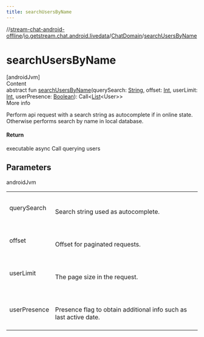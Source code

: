 ```yaml
---
title: searchUsersByName
---
```

//[stream-chat-android-offline](../../../index.md)/[io.getstream.chat.android.livedata](../index.md)/[ChatDomain](index.md)/[searchUsersByName](searchUsersByName.md)



# searchUsersByName  
[androidJvm]  
Content  
abstract fun [searchUsersByName](searchUsersByName.md)(querySearch: [String](https://kotlinlang.org/api/latest/jvm/stdlib/kotlin/-string/index.html), offset: [Int](https://kotlinlang.org/api/latest/jvm/stdlib/kotlin/-int/index.html), userLimit: [Int](https://kotlinlang.org/api/latest/jvm/stdlib/kotlin/-int/index.html), userPresence: [Boolean](https://kotlinlang.org/api/latest/jvm/stdlib/kotlin/-boolean/index.html)): Call&lt;[List](https://kotlinlang.org/api/latest/jvm/stdlib/kotlin.collections/-list/index.html)&lt;User&gt;&gt;  
More info  


Perform api request with a search string as autocomplete if in online state. Otherwise performs search by name in local database.



#### Return  


executable async Call querying users



## Parameters  
  
androidJvm  
  
| | |
|---|---|
| <a name="io.getstream.chat.android.livedata/ChatDomain/searchUsersByName/#kotlin.String#kotlin.Int#kotlin.Int#kotlin.Boolean/PointingToDeclaration/"></a>querySearch| <a name="io.getstream.chat.android.livedata/ChatDomain/searchUsersByName/#kotlin.String#kotlin.Int#kotlin.Int#kotlin.Boolean/PointingToDeclaration/"></a><br/><br/>Search string used as autocomplete.<br/><br/>|
| <a name="io.getstream.chat.android.livedata/ChatDomain/searchUsersByName/#kotlin.String#kotlin.Int#kotlin.Int#kotlin.Boolean/PointingToDeclaration/"></a>offset| <a name="io.getstream.chat.android.livedata/ChatDomain/searchUsersByName/#kotlin.String#kotlin.Int#kotlin.Int#kotlin.Boolean/PointingToDeclaration/"></a><br/><br/>Offset for paginated requests.<br/><br/>|
| <a name="io.getstream.chat.android.livedata/ChatDomain/searchUsersByName/#kotlin.String#kotlin.Int#kotlin.Int#kotlin.Boolean/PointingToDeclaration/"></a>userLimit| <a name="io.getstream.chat.android.livedata/ChatDomain/searchUsersByName/#kotlin.String#kotlin.Int#kotlin.Int#kotlin.Boolean/PointingToDeclaration/"></a><br/><br/>The page size in the request.<br/><br/>|
| <a name="io.getstream.chat.android.livedata/ChatDomain/searchUsersByName/#kotlin.String#kotlin.Int#kotlin.Int#kotlin.Boolean/PointingToDeclaration/"></a>userPresence| <a name="io.getstream.chat.android.livedata/ChatDomain/searchUsersByName/#kotlin.String#kotlin.Int#kotlin.Int#kotlin.Boolean/PointingToDeclaration/"></a><br/><br/>Presence flag to obtain additional info such as last active date.<br/><br/>|
  
  



